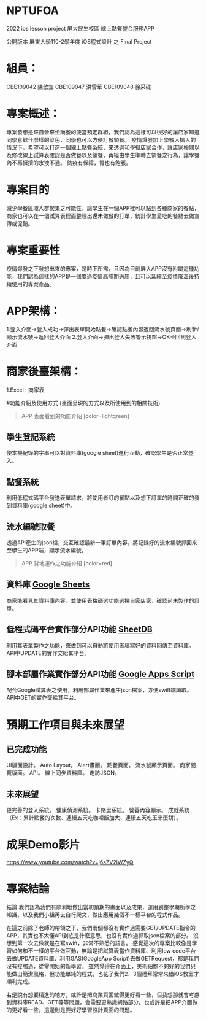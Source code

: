 # NPTUFOA
2022 ios lesson project
屏大民生校區 線上點餐整合服務APP

公開版本 屏東大學110-2學年度 iOS程式設計 之 Final Project

# 組員：
CBE109042 陳歆宜
CBE109047 洪雪華
CBE109048 徐采碟

# 專案概述：
專案發想是來自晉來坐簡餐的便當預定群組，我們認為這樣可以很好的讓店家知道同學喜歡什麼樣的菜色，同學也可以方便訂餐領餐。
疫情爆發加上學餐人擠人的情況下，希望可以打造一個線上點餐系統，來透過和學餐店家合作，讓店家檢閱以及修改線上試算表確認是否做餐以及領餐，再經由學生準時去領餐之行為，讓學餐內不再擁擠的水洩不通。
防疫有保障，胃也有飽脹。

# 專案目的
減少學餐區域人群聚集之可能性，讓學生在一個APP裡可以點到各種商家的餐點，商家也可以在一個試算表裡面整理出還未做餐的訂單，統計學生愛吃的餐點去做宣傳或促銷。

# 專案重要性
疫情爆發之下發想出來的專案，是時下所需，且因為目前屏大APP沒有附屬這種功能，我們認為這樣的APP是一個度過疫情高峰期適用，且可以延續至疫情降溫後持續使用的專案產品。

# APP架構：
1.登入介面→登入成功→彈出表單開始點餐→確認點餐內容返回流水號頁面→刷新/顯示流水號→返回登入介面
2.登入介面→彈出登入失敗警示視窗→OK→回到登入介面

# 商家後臺架構：
1.Excel : 商家表

#功能介紹及使用方式 (畫面呈現的方式以及所使用到的相關技術)

> APP 表面看到的功能介紹 [color=lightgreen]

## 學生登記系統
使本機紀錄的字串可以對資料庫(google sheet)進行互動，確認學生是否正常登入。
## 點餐系統
利用低程式碼平台發送表單請求，將使用者訂的餐點以及想下訂單的時間正確的發到資料庫(google sheet)中。
## 流水編號取餐
透過API產生的json檔，交互確認最新一筆訂單內容，將記錄好的流水編號抓回來至學生的APP端，顯示流水編號。

> APP 背地運作之功能介紹 [color=red]

## 資料庫 [Google Sheets]
[Google Sheets]:(https://www.google.com.tw/intl/zh-TW/sheets/about/)
商家能看見其資料庫內容，並使用表格篩選功能選擇自家店家，確認尚未製作的訂單。

## 低程式碼平台實作部分API功能 [SheetDB]
[SheetDB]:(https://sheetdb.io/)
利用其表單製作之功能，來做到可以自動將使用者填寫好的資料回傳至資料庫。
API中UPDATE的實作交給其平台。

## 腳本部屬作業實作部分API功能 [Google Apps Script]
[Google Apps Script]:(https://developers.google.com/apps-script)
配合Google試算表之使用，利用部屬作業來產生json檔案，方便swift端讀取。
API中GET的實作交給其平台。

# 預期工作項目與未來展望 

## 已完成功能 
UI版面設計。 
Auto Layout。 
Alert畫面。 
點餐頁面。 
流水號顯示頁面。 
商家閱覽版面。 
API。 
線上同步資料庫。 
走訪JSON。 

## 未來展望
更完善的登入系統。 
健康偵測系統。 
卡路里系統。 
營養內容顯示。 
成就系統（Ex：累計點餐的次數、連續五天吃咖哩飯加大、連續五天吃玉米蛋餅）。 

# 成果Demo影片

https://www.youtube.com/watch?v=j6sZV2iWZyQ

# 專案結論
結論
我們認為我們有順利地做出當初預期的畫面以及成果，運用到整學期所學之知識，以及我們小組再去自行爬文，做出應用幾個不一樣平台的程式作品。

在這之前除了老師的帶領之下，我們兩個都沒有實作過需要GET/UPDATE指令的APP，其實也不太懂API到底是什麼意思，也沒有實作過抓取json檔案的部分。
沒想到第一次去做就是在寫swift，非常不熟悉的語言。
感覺這次的專案比較像是學習如何和不一樣的平台做互動，無論是把試算表當作資料庫、利用low code平台去做UPDATE資料庫、利用GAS(GoogleApp Script)去做GETRequest，都是我們沒有接觸過，從零開始的新學習。
雖然覺得在介面上，美術細胞不夠好的我們只能做出簡潔風格，但功能單純的程式，也花了我們2、3個禮拜常常來借iOS教室才順利完成。

若是說有想要精進的地方，或許是把商業頁面做得更好看一些，但我想那就會考慮到資料庫READ、GET等等問題，會需要更熟識網路部分。也或許是把APP介面做的更好看一些，這邊則是要好好學習設計頁面的問題。
